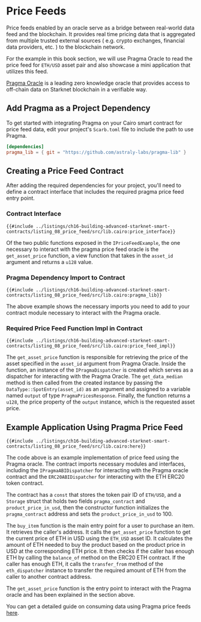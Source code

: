 # Price Feeds

Price feeds enabled by an oracle serve as a bridge between real-world data feed and the blockchain. It provides real time pricing data that is aggregated from multiple trusted external sources ( e.g. crypto exchanges, financial data providers, etc. ) to the blockchain network.

For the example in this book section, we will use Pragma Oracle to read the price feed for `ETH/USD` asset pair and also showcase a mini application that utilizes this feed.

[Pragma Oracle](https://www.pragma.build/) is a leading zero knowledge oracle that provides access to off-chain data on Starknet blockchain in a verifiable way.

## Add Pragma as a Project Dependency

To get started with integrating Pragma on your Cairo smart contract for price feed data, edit your project's `Scarb.toml` file to include the path to use Pragma.

```toml
[dependencies]
pragma_lib = { git = "https://github.com/astraly-labs/pragma-lib" }
```

## Creating a Price Feed Contract

After adding the required dependencies for your project, you'll need to define a contract interface that includes the required pragma price feed entry point.

### Contract Interface

```rust,noplayground
{{#include ../listings/ch16-building-advanced-starknet-smart-contracts/listing_08_price_feed/src/lib.cairo:price_interface}}
```

Of the two public functions exposed in the `IPriceFeedExample`, the one necessary to interact with the pragma price feed oracle is the `get_asset_price` function, a view function that takes in the `asset_id` argument and returns a `u128` value.

### Pragma Dependency Import to Contract

```rust,noplayground
{{#include ../listings/ch16-building-advanced-starknet-smart-contracts/listing_08_price_feed/src/lib.cairo:pragma_lib}}
```

The above example shows the necessary imports you need to add to your contract module necessary to interact with the Pragma oracle.

### Required Price Feed Function Impl in Contract

```rust,noplayground
{{#include ../listings/ch16-building-advanced-starknet-smart-contracts/listing_08_price_feed/src/lib.cairo:price_feed_impl}}
```

The `get_asset_price` function is responsible for retrieving the price of the asset specified in the `asset_id` argument from Pragma Oracle. Inside the function, an instance of the `IPragmaDispatcher` is created which serves as a dispatcher for interacting with the Pragma Oracle. The `get_data_median` method is then called from the created instance by passing the `DataType::SpotEntry(asset_id)` as an argument and assigned to a variable named `output` of type `PragmaPricesResponse`. Finally, the function returns a `u128`, the price property of the `output` instance, which is the requested asset price.

## Example Application Using Pragma Price Feed

```rust,noplayground
{{#include ../listings/ch16-building-advanced-starknet-smart-contracts/listing_08_price_feed/src/lib.cairo:here}}
```

The code above is an example implementation of price feed using the Pragma oracle. The contract imports necessary modules and interfaces, including the `IPragmaABIDispatcher` for interacting with the Pragma oracle contract and the `ERC20ABIDispatcher` for interacting with the ETH ERC20 token contract.

The contract has a `const` that stores the token pair ID of `ETH/USD`, and a `Storage` struct that holds two fields `pragma_contract` and `product_price_in_usd`, then the constructor function initializes the `pragma_contract` address and sets the `product_price_in_usd` to 100.

The `buy_item` function is the main entry point for a user to purchase an item. It retrieves the caller's address. It calls the `get_asset_price` function to get the current price of ETH in USD using the `ETH_USD` asset ID. It calculates the amount of ETH needed to buy the product based on the product price in USD at the corresponding ETH price. It then checks if the caller has enough ETH by calling the `balance_of` method on the ERC20 ETH contract. If the caller has enough ETH, it calls the `transfer_from` method of the `eth_dispatcher` instance to transfer the required amount of ETH from the caller to another contract address.

The `get_asset_price` function is the entry point to interact with the Pragma oracle and has been explained in the section above.

You can get a detailed guide on consuming data using Pragma price feeds [here](https://docs.pragma.build/Resources/Cairo%201/data-feeds/consuming-data).
